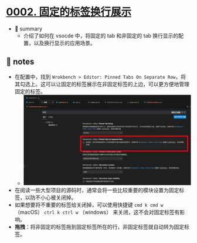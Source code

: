 # [0002. 固定的标签换行展示](https://github.com/Tdahuyou/vscode/tree/main/0002.%20%E5%9B%BA%E5%AE%9A%E7%9A%84%E6%A0%87%E7%AD%BE%E6%8D%A2%E8%A1%8C%E5%B1%95%E7%A4%BA)

- 📝 summary
  - 介绍了如何在 vsocde 中，将固定的 tab 和非固定的 tab 换行显示的配置，以及换行显示的应用场景。

## 📒 notes

- 在配置中，找到 `Wrokbench > Editor: Pinned Tabs On Separate Row`，将其勾选上。这可以让固定的标签展示在非固定标签的上边，可以更方便地管理固定的标签。
  - ![](md-imgs/2024-10-09-22-50-28.png)
- 在阅读一些大型项目的源码时，通常会将一些比较重要的模块设置为固定标签，以防不小心被关闭掉。
- 如果想要将不重要的标签给关闭掉，可以使用快捷键 `cmd k cmd w` （macOS） `ctrl k ctrl w` （windows） 来关闭，这不会对固定标签有影响。
- **拖拽**：将非固定的标签拖到固定标签所在的行，非固定标签就自动转为固定标签。